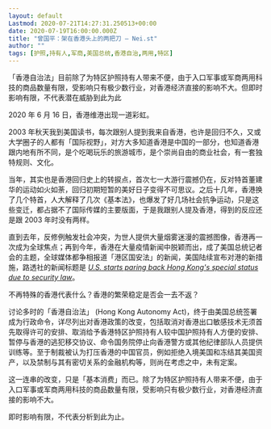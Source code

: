 ```yaml
---
layout: default
Lastmod: 2020-07-21T14:27:31.250513+00:00
date: 2020-07-19T16:00:00.000Z
title: "曾国平：架在香港头上的两把刀 – Nei.st"
author: ""
tags: [护照,持有人,军商,美国总统,香港自治,两用,特区]
---
```


「香港自治法」目前除了为特区护照持有人带来不便，由于入口军事或军商两用科技的商品数量有限，受影响只有极少数行业，对香港经济直接的影响不大。但即时影响有限，不代表潜在威胁到此为此

2020 年 6 月 16 日，香港维港出现一道彩虹。

2003 年秋天我到美国读书，每次跟别人提到我来自香港，也许是回归不久，又或大学圈子的人都有「国际视野」，对方大多知道香港是中国的一部分，也知道香港跟内地有所不同，是个吃喝玩乐的旅游城市，是个崇尚自由的商业社会，有一套独特规则、文化。

当年，其实也是香港回归史上的转捩点，首次七一大游行震撼仍在，反对特首董建华的运动如火如荼，回归初期短暂的美好日子变得不可思议。之后十几年，香港换了几个特首，人大解释了几次《基本法》，也爆发了好几场社会抗争运动，只是这些变迁，都占据不了国际传媒的主要版面，于是我跟别人提及香港，得到的反应还是跟 2003 年时没有两样。

直到去年，反修例触发社会冲突，为世人提供大量烟雾迷漫的震撼图像，香港再一次成为全球焦点；再到今年，香港在大量疫情新闻中脱颖而出，成了美国总统记者会的主题，全球媒体都争相报道「港区国安法」的新闻，美国陆续宣布对港的新措施，路透社的新闻标题是 [_U.S. starts paring back Hong Kong's special status due to security law_](https://www.reuters.com/article/us-usa-hongkong-china-exports/us-starts-paring-back-hong-kongs-special-status-due-to-security-law-idUSKBN2402VY)。

不再特殊的香港代表什么？香港的繁荣稳定是否会一去不返？

讨论多时的「香港自治法」 (Hong Kong Autonomy Act)，终于由美国总统签署成为行政命令，详尽列出对香港政策的改变，包括取消对香港出口敏感技术无须首先取得许可的安排、取消给予香港特区护照持有人较中国护照持有人方便的安排、暂停与香港的逃犯移交协议、命令国务院停止向香港警方或其他纪律部队人员提供训练等。至于制裁被认为打压香港的中国官员，例如拒绝入境美国和冻结其美国资产，以及禁制与其有密切关系的金融机构等，则尚在考虑之中，未有定案。

这一连串的改变，只是「基本消费」而已。除了为特区护照持有人带来不便，由于入口军事或军商两用科技的商品数量有限，受影响只有极少数行业，对香港经济直接的影响不大。

即时影响有限，不代表分析到此为止。

